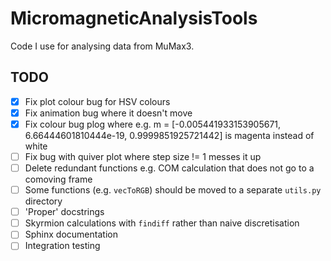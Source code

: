  # MicromagneticAnalysisTools

Code I use for analysing data from MuMax3.


## TODO

- [x] Fix plot colour bug for HSV colours
- [x] Fix animation bug where it doesn't move
- [x] Fix colour bug plog where e.g. m = [-0.005441933153905671, 6.66444601810444e-19, 0.9999851925721442] is magenta instead of white
- [ ] Fix bug with quiver plot where step size != 1 messes it up
- [ ] Delete redundant functions e.g. COM calculation that does not go to a comoving frame
- [ ] Some functions (e.g. `vecToRGB`) should be moved to a separate `utils.py` directory
- [ ] 'Proper' docstrings
- [ ] Skyrmion calculations with `findiff` rather than naive discretisation
- [ ] Sphinx documentation
- [ ] Integration testing
